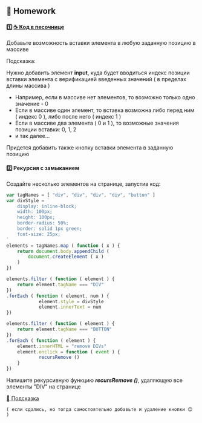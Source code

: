 ## :briefcase: Homework

#### :one: [:coffee: Код в песочнице](https://repl.it/@garevna/arrayExplorer)

Добавьте возможность вставки элемента в любую заданную позицию в массиве

Подсказка:

Нужно добавить элемент  **input**, куда будет вводиться индекс позиции вставки элемента с верификацией введенных значений
( в пределах длины массива )

* Например, если в массиве нет элементов, то возможно только одно значение - 0
* Если в массиве один элемент, то вставка возможна либо перед ним ( индекс 0 ), либо после него ( индекс 1 )
* Если в массиве два элемента ( 0 и 1 ), то возможные значения позиции вставки: 0, 1, 2
* и так далее...

Придется добавить также кнопку вставки элемента в заданную позицию

#### :two: Рекурсия с замыканием

Создайте несколько элементов на странице, запустив код:
```javascript
var tagNames = [ "div", "div", "div", "div", "button" ]
var divStyle = `
    display: inline-block;
    width: 100px;
    height: 100px;
    border-radius: 50%;
    border: solid 1px green;
    font-size: 25px;
`
elements = tagNames.map ( function ( x ) {
    return document.body.appendChild ( 
        document.createElement ( x ) 
    )
})

elements.filter ( function ( element ) {
    return element.tagName === "DIV"
})
.forEach ( function ( element, num ) {
            element.style = divStyle
            element.innerText = num
})

elements.filter ( function ( element ) {
    return element.tagName === "BUTTON"
})
.forEach ( function ( element ) {
    element.innerHTML = "remove DIVs"
    element.onclick = function ( event ) {
            recursRemove ()
    }
})
```
Напишите рекурсивную функцию  **_recursRemove ()_**, удаляющую все элементы "DIV" на странице

[👻 Подсказка](https://garevna.github.io/js-samples/#13) 

`( если сдались, но тогда самостоятельно добавьте и удаление кнопки 😉 )`